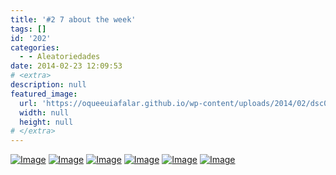 ```yaml
---
title: '#2 7 about the week'
tags: []
id: '202'
categories:
  - - Aleatoriedades
date: 2014-02-23 12:09:53
# <extra>
description: null
featured_image: 
  url: 'https://oqueeuiafalar.github.io/wp-content/uploads/2014/02/dsc02136.jpg?w=650'
  width: null
  height: null
# </extra>
---
```


[![Image](http://162.243.62.160/wp-content/uploads/2014/02/dsc02136.jpg?w=650)](http://162.243.62.160/wp-content/uploads/2014/02/dsc02136.jpg) [![Image](http://162.243.62.160/wp-content/uploads/2014/02/dsc02124.jpg?w=650)](http://162.243.62.160/wp-content/uploads/2014/02/dsc02124.jpg) [![Image](http://162.243.62.160/wp-content/uploads/2014/02/dsc02137.jpg?w=650)](http://162.243.62.160/wp-content/uploads/2014/02/dsc02137.jpg) [![Image](http://162.243.62.160/wp-content/uploads/2014/02/dsc02143.jpg?w=650)](http://162.243.62.160/wp-content/uploads/2014/02/dsc02143.jpg) [![Image](http://162.243.62.160/wp-content/uploads/2014/02/dsc02153.jpg?w=650)](http://162.243.62.160/wp-content/uploads/2014/02/dsc02153.jpg) [![Image](http://162.243.62.160/wp-content/uploads/2014/02/dsc02193.jpg?w=650)](http://162.243.62.160/wp-content/uploads/2014/02/dsc02193.jpg)
